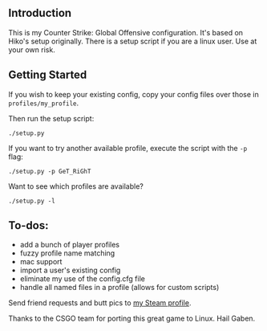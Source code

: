 ## Introduction
This is my Counter Strike: Global Offensive configuration. It's based on
Hiko's setup originally. There is a setup script if you are a linux user. Use
at your own risk.

## Getting Started
If you wish to keep your existing config, copy your config files over those in
`profiles/my_profile`.

Then run the setup script:
```
./setup.py
```
If you want to try another available profile, execute the script with the `-p`
flag:
```
./setup.py -p GeT_RiGhT
```
Want to see which profiles are available?
```
./setup.py -l
```

## To-dos:
- add a bunch of player profiles
- fuzzy profile name matching
- mac support
- import a user's existing config
- eliminate my use of the config.cfg file
- handle all named files in a profile (allows for custom scripts)

Send friend requests and butt pics to [my Steam profile](http://steamcommunity.com/id/guff/).

Thanks to the CSGO team for porting this great game to Linux. Hail Gaben.
